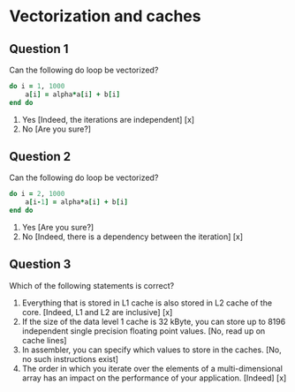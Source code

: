 # Vectorization and caches

## Question 1

Can the following do loop be vectorized?

~~~~fortran
do i = 1, 1000
    a[i] = alpha*a[i] + b[i]
end do
~~~~

1. Yes [Indeed, the iterations are independent] [x]
1. No [Are you sure?]


## Question 2

Can the following do loop be vectorized?

~~~~fortran
do i = 2, 1000
    a[i-1] = alpha*a[i] + b[i]
end do
~~~~

1. Yes [Are you sure?]
1. No [Indeed, there is a dependency between the iteration] [x]


## Question 3

Which of the following statements is correct?

1. Everything that is stored in L1 cache is also stored in L2 cache of the core. [Indeed, L1 and L2 are inclusive] [x]
1. If the size of the data level 1 cache is 32 kByte, you can store up to 8196 independent single precision floating point values. [No, read up on cache lines]
1. In assembler, you can specify which values to store in the caches. [No, no such instructions exist]
1. The order in which you iterate over the elements of a multi-dimensional array has an impact on the performance of your application. [Indeed] [x]
